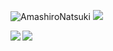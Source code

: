 ![AmashiroNatsuki](https://cdn.jsdelivr.net/gh/tsukiseele/ImageHosting/img/amsrntk3.png) ![](https://visitor-badge.laobi.icu/badge?page_id=tsukiseele.readme)
<div>
  <img align="left" src="https://github-readme-stats.vercel.app/api/top-langs/?username=tsukiseele&theme=vue" />
  <img align="left" src="https://github-readme-stats.vercel.app/api?username=tsukiseele&theme=vue&show_icons=true" />
</div>
